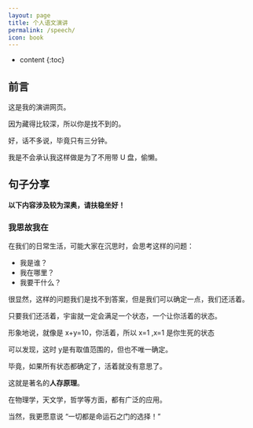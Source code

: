 ```yaml
---
layout: page
title: 个人语文演讲
permalink: /speech/
icon: book
---
```


* content
{:toc}

## 前言

这是我的演讲网页。

因为藏得比较深，所以你是找不到的。

好，话不多说，毕竟只有三分钟。

我是不会承认我这样做是为了不用带 U 盘，偷懒。

## 句子分享

**以下内容涉及较为深奥，请扶稳坐好！**

### 我思故我在

在我们的日常生活，可能大家在沉思时，会思考这样的问题：

* 我是谁？
* 我在哪里？
* 我要干什么？

很显然，这样的问题我们是找不到答案，但是我们可以确定一点，我们还活着。

只要我们还活着，宇宙就一定会满足一个状态，一个让你活着的状态。


形象地说，就像是 x+y=10，你活着，所以 x=1 ,x=1 是你生死的状态

可以发现，这时 y是有取值范围的，但也不唯一确定。

毕竟，如果所有状态都确定了，活着就没有意思了。

这就是著名的**人存原理**。

在物理学，天文学，哲学等方面，都有广泛的应用。

当然，我更愿意说 “一切都是命运石之门的选择！”

